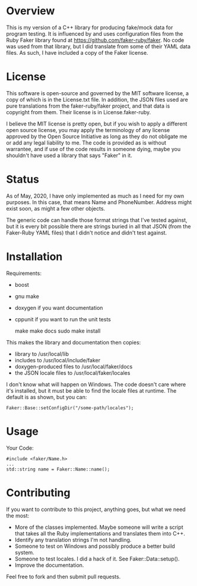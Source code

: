 # Overview
This is my version of a C++ library for producing fake/mock data for program testing. It is influenced by and uses configuration files from the Ruby Faker library found at https://github.com/faker-ruby/faker. No code was used from that library, but I did translate from some of their YAML data files. As such, I have included a copy of the Faker license.

# License
This software is open-source and governed by the MIT software license, a copy of which is in the License.txt file. In addition, the JSON files used are pure translations from the faker-ruby/faker project, and that data is copyright from them. Their license is in License.faker-ruby.

I believe the MIT license is pretty open, but if you wish to apply a different open source license, you may apply the terminology of any license approved by the Open Source Initiative as long as they do not obligate me or add any legal liability to me. The code is provided as is without warrantee, and if use of the code results in someone dying, maybe you shouldn't have used a library that says "Faker" in it.

# Status
As of May, 2020, I have only implemented as much as I need for my own purposes. In this case, that means Name and PhoneNumber. Address might exist soon, as might a few other objects.

The generic code can handle those format strings that I've tested against, but it is every bit possible there are strings buried in all that JSON (from the Faker-Ruby YAML files) that I didn't notice and didn't test against.

# Installation
Requirements:

* boost
* gnu make
* doxygen if you want documentation
* cppunit if you want to run the unit tests

    make
    make docs
    sudo make install

This makes the library and documentation then copies:

* library to /usr/local/lib
* includes to /usr/local/include/faker
* doxygen-produced files to /usr/local/faker/docs
* the JSON locale files to /usr/local/faker/locales

I don't know what will happen on Windows. The code doesn't care where it's installed, but it must be able to find the locale files at runtime. The default is as shown, but you can:

    Faker::Base::setConfigDir("/some-path/locales");

# Usage

Your Code:

    #include <faker/Name.h>
    ...
    std::string name = Faker::Name::name();

# Contributing
If you want to contribute to this project, anything goes, but what we need the most:

* More of the classes implemented. Maybe someone will write a script that takes all the Ruby implementations and translates them into C++.
* Identify any translation strings I'm not handling.
* Someone to test on Windows and possibly produce a better build system.
* Someone to test locales. I did a hack of it. See Faker::Data::setup().
* Improve the documentation.

Feel free to fork and then submit pull requests.
